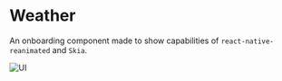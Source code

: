 # Weather

An onboarding component made to show capabilities of `react-native-reanimated` and `Skia`. 

![UI](https://github.com/morintd/react-native-animations/blob/main/onboarding/react-native-onboarding.gif)
